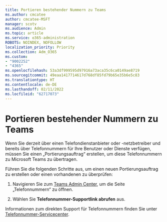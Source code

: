 ```yaml
---
title: Portieren bestehender Nummern zu Teams
ms.author: cmcatee
author: cmcatee-MSFT
manager: scotv
ms.audience: Admin
ms.topic: article
ms.service: o365-administration
ROBOTS: NOINDEX, NOFOLLOW
localization_priority: Priority
ms.collection: Adm_O365
ms.custom:
- "9002252"
- "4365"
ms.openlocfilehash: 53a3df999595d97916a73aca35c6ca0149ae8719
ms.sourcegitcommit: 49eaa1417714617d768df85fd79b65e35b6e5c83
ms.translationtype: HT
ms.contentlocale: de-DE
ms.lasthandoff: 02/11/2022
ms.locfileid: "62717073"
---
```

# <a name="port-existing-numbers-to-teams"></a>Portieren bestehender Nummern zu Teams

Wenn Sie derzeit über einen Telefondienstanbieter oder -netzbetreiber und bereits über Telefonnummern für Ihre Benutzer oder Dienste verfügen, müssen Sie einen „Portierungsauftrag“ erstellen, um diese Telefonnummern zu Microsoft Teams zu übertragen.  

Führen Sie die folgenden Schritte aus, um einen neuen Portierungsauftrag zu erstellen oder einen vorhandenen zu überprüfen: 

1. Navigieren Sie zum [Teams Admin Center](https://admin.teams.microsoft.com/phone-numbers), um die Seite „Telefonnummern“ zu öffnen. 

1. Wählen Sie **Telefonnummer-Supportlink abrufen** aus. 

Informationen zum direkten Support für Telefonnummern finden Sie unter [Telefonnummer-Servicecenter](https://pstnsd.powerappsportals.com/).  